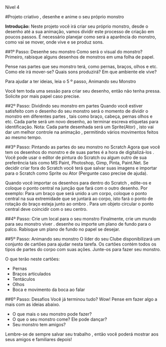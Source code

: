 Nível 4

#Projeto criativo , desenhe e anime o seu próprio monstro

__Introdução:__
Neste projeto você irá criar seu próprio monstro, desde o desenho até a sua animação, vamos dividir este processo de criação em poucos passos. É necessário planejar como será a aparência do monstro, como vai se mover, onde vive e se produz sons.

##1º Passo: Desenhe seu monstro
Como será o visual do monstro? Primeiro, rabisque alguns desenhos de monstros em uma folha de papel. 


Pense nas partes que seu monstro terá, como pernas, braços, olhos e etc. Como ele irá mover-se? Quais sons produzirá? Em que ambiente ele vive?

Para ajudar  a ter ideias, leia o 5 º passo, Animando seu Monstro 

Você tem toda uma sessão para criar seu desenho, então não tenha pressa. Solicite por mais papel caso precise.
 
##2º Passo: Dividindo seu monstro em partes
Quando você estiver satisfeito com o desenho do seu monstro será o momento de dividir o monstro em diferentes partes , tais como braço, cabeça, pernas olhos e etc.
Cada parte será um novo desenho, ao terminar escreva etiquetas para identificação.
Nota: Cada parte desenhada será um Sprite(Ator)  , isto vai dar um melhor controle na animação , permitindo vários movimentos feitos ao mesmo tempo.


##3º Passo: Pintando as partes do seu monstro no Scratch
Agora que você tem os desenhos do monstro e de suas partes é a hora de digitalizá-los . Você pode usar o editor de pintura do Scratch ou algum outro de sua preferência tais como MS Paint, Photoshop, Gimp, Pinta, Paint.Net. Se decidir criar fora do Scratch você terá que salvar suas imagens e importar para o Scratch como Sprite ou Ator (Pergunte caso precise de ajuda).


Quando você importar os desenhos para dentro do Scratch , edite-os e coloque o ponto central na junção que fará com o outro desenho.
Por exemplo: Para um braço que será unido a um corpo, coloque o ponto central na sua extremidade que se juntará ao corpo, isto fará o ponto de rotação do braço esteja junto ao ombro . Para um objeto circular o ponto central deve coincidir com o seu centro.



##4º Passo: Crie um local para o seu monstro
Finalmente, crie um mundo para seu monstro viver . desenhe ou importe um plano de fundo para o palco. Rabisque um plano de fundo no papel se desejar.

##5º Passo: Animando seu monstro
O líder do seu Clube disponibilizará um conjunto de cartões para ajudar nesta tarefa. Os  cartões contém todos os tipos de partes do corpo com suas ações. Junte-os para fazer seu monstro.

O que terão neste cartões:

* Pernas
* Braços articulados
* Tentáculos
* Olhos
* Boca e movimento da boca ao falar

##6º Passo: Desafios
Você já terminou tudo? Wow! Pense em fazer algo a mais com as ideias abaixo.

* O que mais o seu monstro pode fazer?
* O que o seu monstro come? Ele pode dançar?
* Seu monstro tem amigos?

Lembre-se de sempre salvar seu trabalho , então você poderá mostrar aos seus amigos e familiares depois!
